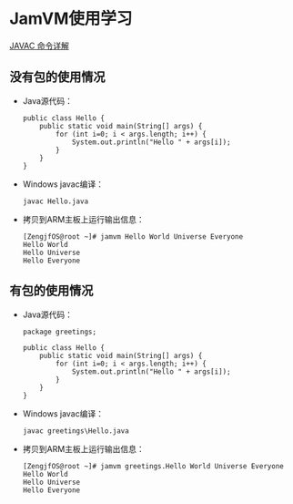 # JamVM使用学习

[JAVAC 命令详解](http://www.cnblogs.com/JeffChen/archive/2008/01/16/1041783.html)

## 没有包的使用情况

* Java源代码：
  ```
  public class Hello {
      public static void main(String[] args) {
          for (int i=0; i < args.length; i++) {
              System.out.println("Hello " + args[i]);
          }
      }
  }
  ```
* Windows javac编译：
  ```
  javac Hello.java
  ```
* 拷贝到ARM主板上运行输出信息：
  ```
  [ZengjfOS@root ~]# jamvm Hello World Universe Everyone
  Hello World
  Hello Universe
  Hello Everyone
  ```

## 有包的使用情况

* Java源代码：
  ```
  package greetings;

  public class Hello {
      public static void main(String[] args) {
          for (int i=0; i < args.length; i++) {
              System.out.println("Hello " + args[i]);
          }
      }
  }
  ```
* Windows javac编译：
  ```
  javac greetings\Hello.java
  ```
* 拷贝到ARM主板上运行输出信息：
  ```
  [ZengjfOS@root ~]# jamvm greetings.Hello World Universe Everyone
  Hello World
  Hello Universe
  Hello Everyone
  ```
